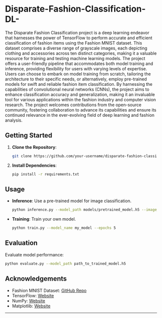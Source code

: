 # Disparate-Fashion-Classification-DL-

The Disparate Fashion Classification project is a deep learning endeavor that harnesses the power of TensorFlow to perform accurate and efficient classification of fashion items using the Fashion MNIST dataset. This dataset comprises a diverse range of grayscale images, each depicting clothing and accessories across ten distinct categories, making it a valuable resource for training and testing machine learning models. The project offers a user-friendly pipeline that accommodates both model training and inference, providing flexibility for users with varying levels of expertise. Users can choose to embark on model training from scratch, tailoring the architecture to their specific needs, or alternatively, employ pre-trained models for swift and reliable fashion item classification. By harnessing the capabilities of convolutional neural networks (CNNs), the project aims to enhance classification accuracy and generalization, making it an invaluable tool for various applications within the fashion industry and computer vision research. The project welcomes contributions from the open-source community, fostering collaboration to advance its capabilities and ensure its continued relevance in the ever-evolving field of deep learning and fashion analysis.



## Getting Started

1. **Clone the Repository**: 
   ```sh
   git clone https://github.com/your-username/disparate-fashion-classification.git
   ```

2. **Install Dependencies**: 
   ```sh
   pip install -r requirements.txt
   ```

## Usage

- **Inference**: Use a pre-trained model for image classification.
  ```sh
  python inference.py --model_path models/pretrained_model.h5 --image_path path_to_image.jpg
  ```

- **Training**: Train your own model.
  ```sh
  python train.py --model_name my_model --epochs 5
  ```


## Evaluation

Evaluate model performance:
```sh
python evaluate.py --model_path path_to_trained_model.h5
```



## Acknowledgements

- Fashion MNIST Dataset: [GitHub Repo](https://github.com/zalandoresearch/fashion-mnist)
- TensorFlow: [Website](https://www.tensorflow.org/)
- NumPy: [Website](https://numpy.org/)
- Matplotlib: [Website](https://matplotlib.org/)

--- 

